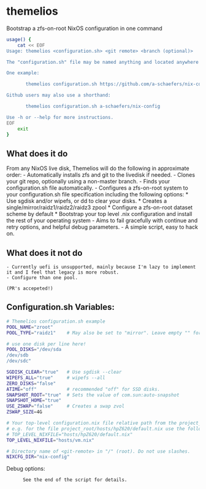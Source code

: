 # themelios
Bootstrap a zfs-on-root NixOS configuration in one command

```bash
usage() {
    cat << EOF
Usage: themelios <configuration.sh> <git remote> <branch (optional)>

The "configuration.sh" file may be named anything and located anywhere in the project_root.

One example:

       themelios configuration.sh https://github.com/a-schaefers/nix-config.git master

Github users may also use a shorthand:

       themelios configuration.sh a-schaefers/nix-config

Use -h or --help for more instructions.
EOF
    exit
}
```

## What does it do
From any NixOS live disk, Themelios will do the following in approximate order:
    - Automatically installs zfs and git to the livedisk if needed.
    - Clones your git repo, optionally using a non-master branch.
    - Finds your configuration.sh file automatically.
    - Configures a zfs-on-root system to your configuration.sh file specification including the following options:
        * Use sgdisk and/or wipefs, or dd to clear your disks.
        * Creates a single/mirror/raidz1/raidz2/raidz3 zpool
        * Configure a zfs-on-root dataset scheme by default
        * Bootstrap your top level .nix configuration and install the rest of your operating system
    - Aims to fail gracefully with continue and retry options, and helpful debug parameters.
    - A simple script, easy to hack on.

## What does it not do
    - Currently uefi is unsupported, mainly because I'm lazy to implement it and I feel that legacy is more robust.
    - Configure than one pool.

    (PR's accepeted!)

## Configuration.sh Variables:
```bash
# Themelios configuration.sh example
POOL_NAME="zroot"
POOL_TYPE="raidz1"    # May also be set to "mirror". Leave empty "" for single.

# use one disk per line here!
POOL_DISKS="/dev/sda
/dev/sdb
/dev/sdc"

SGDISK_CLEAR="true"   # Use sgdisk --clear
WIPEFS_ALL="true"     # wipefs --all
ZERO_DISKS="false"
ATIME="off"           # recommended "off" for SSD disks.
SNAPSHOT_ROOT="true"  # Sets the value of com.sun:auto-snapshot
SNAPSHOT_HOME="true"
USE_ZSWAP="false"     # Creates a swap zvol
ZSWAP_SIZE=4G

# Your top-level configuration.nix file relative path from the project_root.
# e.g. for the file project_root/hosts/hpZ620/default.nix use the following:
# TOP_LEVEL_NIXFILE="hosts/hpZ620/default.nix"
TOP_LEVEL_NIXFILE="hosts/vm.nix"

# Directory name of <git-remote> in "/" (root). Do not use slashes.
NIXCFG_DIR="nix-config"

```

Debug options:

          See the end of the script for details.
